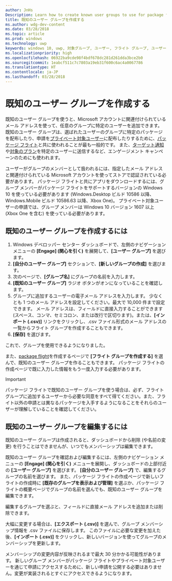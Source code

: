 ```yaml
---
author: JnHs
Description: Learn how to create known user groups to use for package flighting and more.
title: 既知のユーザー グループを作成する
ms.author: wdg-dev-content
ms.date: 03/28/2018
ms.topic: article
ms.prod: windows
ms.technology: uwp
keywords: windows 10, uwp, 対象グループ, ユーザー, フライト グループ, ユーザー グループ, 既知のユーザー
ms.localizationpriority: high
ms.openlocfilehash: 06922ba9cde98f4bdf678dc281d261dda3bce2b0
ms.sourcegitcommit: 1eabcf511c7c7803a19eb31f600c6ac4a0067786
ms.translationtype: HT
ms.contentlocale: ja-JP
ms.lasthandoff: 03/28/2018
---
```

# <a name="create-known-user-groups"></a>既知のユーザー グループを作成する

既知のユーザー グループを使うと、Microsoft アカウントに関連付けられているメール アドレスを使って、任意のグループに特定のユーザーを追加できます。 既知のユーザー グループは、選ばれたユーザーのグループに特定のパッケージを配布したり、申請を[プライベート対象ユーザー](choose-visibility-options.md#audience)に配布したりするために、[パッケージ フライト](package-flights.md)と共に使われることが最も一般的です。 また、[ターゲット通知](send-push-notifications-to-your-apps-customers.md)や[対象のプラン](use-targeted-offers-to-maximize-engagement-and-conversions.md)を特定のユーザーに送信するなど、エンゲージメント キャンペーンのためにも使われます。

ユーザーがグループのメンバーとして扱われるには、指定したメール アドレスと関連付けられている Microsoft アカウントを使ってストアで認証されている必要があります。 パッケージ フライトと共にアプリをダウンロードするには、グループ メンバーがパッケージ フライトをサポートするバージョンの Windows 10 を使っている必要があります (Windows.Desktop ビルド 10586 以降、Windows.Mobile ビルド 10586.63 以降、Xbox One)。 プライベート対象ユーザーの申請では、グループ メンバーは Windows 10 バージョン 1607 以上 (Xbox One を含む) を使っている必要があります。

## <a name="to-create-a-known-user-group"></a>既知のユーザー グループを作成するには

1. Windows デベロッパー センター ダッシュボードで、左側のナビゲーション メニューの **[Engage] (関心を引く)** を展開して、**[ユーザー グループ]** を選びます。 
2. **[自分のユーザー グループ]** セクションで、**[新しいグループの作成]** を選びます。
3. 次のページで、**[グループ名]** にグループの名前を入力します。
4. **[既知のユーザー グループ]** ラジオ ボタンがオンになっていることを確認します。
5. グループに追加するユーザーの電子メール アドレスを入力します。 少なくとも 1 つのメール アドレスを設定してください。最大で 10,000 件まで設定できます。 メール アドレスは、フィールドに直接入力することができます (スペース、コンマ、セミコロン、または改行で区切ります)。または、**[インポート (.csv)]** リンクをクリックし、.csv ファイル形式のメール アドレスの一覧からフライト グループを作成することもできます。
6. **[保存]** を選びます。

これで、グループを使用できるようになりました。

また、[package flight](package-flights.md)を作成するページで **[フライト グループを作成する]** を選んで、既知のユーザー グループを作ることもできます。 パッケージ フライトの作成ページで既に入力した情報をもう一度入力する必要があります。

> [!IMPORTANT]
> パッケージ フライトで既知のユーザー グループを使う場合は、必ず、フライト グループに追加するユーザーから必要な同意をすべて得てください。また、フライト以外の申請とは異なるパッケージを入手するようになることをそれらのユーザーが理解していることを確認してください。 

## <a name="to-edit-a-known-user-group"></a>既知のユーザー グループを編集するには

既知のユーザー グループは作成されると、ダッシュボードから削除 (や名前の変更) を行うことはできませんが、いつでもメンバーシップは編集できます。

既知のユーザー グループを確認および編集するには、左側のナビゲーション メニューの **[Engage] (関心を引く)** メニューを展開し、ダッシュボードの上部付近の **[ユーザー グループ]** を選びます。 **[自分のユーザー グループ]** で、編集するグループの名前を選びます。 また、パッケージ フライトの作成ページで新しいフライトの作成時に **[既存のグループを表示および管理]** を選ぶか、パッケージ フライトの概要ページでグループの名前を選んでも、既知のユーザー グループを編集できます。 

編集するグループを選ぶと、フィールドに直接メール アドレスを追加または削除できます。

大幅に変更する場合は、**[エクスポート (.csv)]** を選んで、グループ メンバーシップ情報を .csv ファイルに保存します。 このファイルに必要な変更を加えた後、**[インポート (.csv)]** をクリックし、新しいバージョンを使ってグループのメンバーシップを更新します。

メンバーシップの変更内容が反映されるまで最大 30 分かかる可能性があります。 新しいグループ メンバーがパッケージ フライトやプライベート対象ユーザーを通じて申請にアクセスするために、新しい申請を公開する必要はありません。変更が実装されるとすぐにアクセスできるようになります。 






